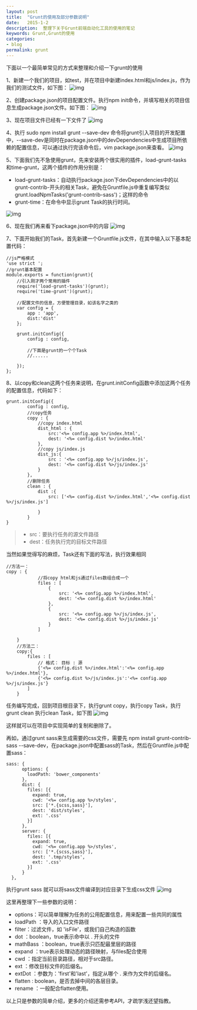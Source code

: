 ```yaml
---
layout: post
title:  "Grunt的使用及部分参数说明"
date:   2015-1-2
description:  整理下关于Grunt前端自动化工具的使用的笔记
keywords: Grunt,Grunt的使用
categories:
- blog
permalink: grunt
---
```



下面以一个最简单常见的方式来整理和介绍一下grunt的使用

1、新建一个我们的项目，如test，并在项目中新建index.html和js/index.js，作为我们的测试文件，如下图：
![img](http://coolnuanfeng.github.io/assets/images/grunt_1.png)

2、创建package.json的项目配置文件。执行npm init命令，并填写相关的项目信息生成package.json文件。如下图：
![img](http://coolnuanfeng.github.io/assets/images/grunt_2.png)


3、现在项目文件已经有一下文件了
![img](http://coolnuanfeng.github.io/assets/images/grunt_3.png)

4、执行 sudo npm install grunt --save-dev 命令将grunt引入项目的开发配置中，--save-dev是同时在package.json中的devDependencies中生成项目所依赖的配置信息，可以通过执行完该命令后，vim package.json来查看。
![img](http://coolnuanfeng.github.io/assets/images/grunt_4.png)

5、下面我们先不急使用grunt，先来安装两个很实用的插件，load-grunt-tasks和time-grunt，这两个插件的作用分别是：

- load-grunt-tasks：自动执行package.json下devDependencies中的以grunt-contrib-开头的相关Task，避免在Gruntfile.js中重复编写类似 grunt.loadNpmTasks('grunt-contrib-sass')；这样的命令
- grunt-time：在命令中显示grunt Task的执行时间。

![img](http://coolnuanfeng.github.io/assets/images/grunt_5.png)

6、现在我们再来看下package.json中的内容
![img](http://coolnuanfeng.github.io/assets/images/grunt_6.png)

7、下面开始我们的Task，首先新建一个Gruntfile.js文件，在其中输入以下基本配置代码：

    //js严格模式
    'use strict ';
    //grunt基本配置
    module.exports = function(grunt){
        //引入刚才两个常用的插件
        require('load-grunt-tasks')(grunt);
        require('time-grunt')(grunt);
    
        //配置文件的信息，方便管理目录，如该名字之类的
        var config = {
            app : 'app',
            dist:'dist'
        };
    
        grunt.initConfig({
            config : config,        
    
            //下面是grunt的一个个Task
            //......
            
        });
    };

8、以copy和clean这两个任务来说明，在grunt.initConfig函数中添加这两个任务的配置信息，代码如下：

    grunt.initConfig({
            config : config,
            //copy任务
            copy : {
                //copy index.html
                dist_html : {
                    src:'<%= config.app %>/index.html',
                    dest: '<%= config.dist %>/index.html'
                },
                //copy js/index.js
                dist_js:{
                    src : '<%= config.app %>/js/index.js',
                    dest: '<%= config.dist %>/js/index.js'
                }
            },
            //删除任务
            clean : {
                dist :{
                    src: ['<%= config.dist %>/index.html','<%= config.dist %>/js/index.js']
                    
                }
            }
    }

> - src：要执行任务的源文件路径
> - dest：任务执行完的目标文件路径


当然如果觉得写的麻烦，Task还有下面的写法，执行效果相同

    //方法一：
    copy : {
                //将copy html和js通过files数组合成一个
                files : [
                    {
                        src: '<%= config.app %>/index.html',
                        dest: '<%= config.dist %>/index.html'
                    },
                    {
                        src: '<%= config.app %>/js/index.js',
                        dest: '<%= config.dist %>/js/index.js'
                    }
                ]
            
        }
        //方法二：
        copy:{
            files : [
                // 格式： 目标 : 源
                {'<%= config.dist %>/index.html':'<%= config.app %>/index.html'},
                {'<%= config.dist %>/js/index.js':'<%= config.app %>/js/index.js'}
            ]
        }

任务编写完成，回到项目根目录下，执行grunt copy，执行copy Task，执行grunt clean 执行clean Task，如下图
![img](http://coolnuanfeng.github.io/assets/images/grunt_7.png)

这样就可以在项目中实现简单的复制和删除了。

再如，通过grunt sass来生成需要的css文件，需要先 npm install grunt-contrib-sass --save-dev，在package.json中配置sass的Task，然后在Gruntfile.js中配置sass：

    sass: {
          options: {
            loadPath: 'bower_components'
          },
          dist: {
            files: [{
              expand: true,
              cwd: '<%= config.app %>/styles',
              src: ['*.{scss,sass}'],
              dest: 'dist/styles',
              ext: '.css'
            }]
          },
          server: {
            files: [{
              expand: true,
              cwd: '<%= config.app %>/styles',
              src: ['*.{scss,sass}'],
              dest: '.tmp/styles',
              ext: '.css'
            }]
          }
      },

执行grunt sass 就可以将sass文件编译到对应目录下生成css文件
![img](http://coolnuanfeng.github.io/assets/images/grunt_8.png)

这里再整理下一些参数的说明：

- options：可以简单理解为任务的公用配置信息，用来配置一些共同的属性
- loadPath ：导入的入口文件路径
- filter：过滤文件，如 'isFile'，或我们自己构造的函数
- dot ：boolean，true表示命中以 . 开头的文件
- mathBass ：boolean，true表示只匹配最里层的路径
- expand ：true表示处理动态的路径映射，与files配合使用
- cwd ：指定当前目录路径，相对于src路径。
- ext ：修改目标文件的后缀名。
- extDot ：参数为：'first'和'last'，指定从哪个 . 来作为文件的后缀名。
- flatten : boolean，是否去掉中间的各层目录。
- rename ：一般配合flatten使用。

以上只是参数的简单介绍，更多的介绍还需参考API，才疏学浅还望指教。

    